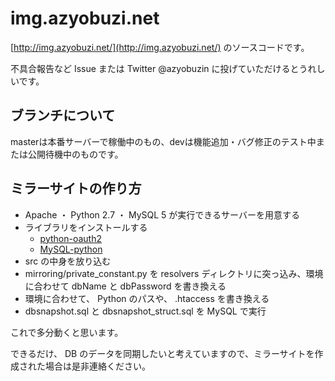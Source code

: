 ﻿# img.azyobuzi.net #
[http://img.azyobuzi.net/](http://img.azyobuzi.net/) のソースコードです。

不具合報告など Issue または Twitter @azyobuzin に投げていただけるとうれしいです。

## ブランチについて ##
masterは本番サーバーで稼働中のもの、devは機能追加・バグ修正のテスト中または公開待機中のものです。

## ミラーサイトの作り方 ##
- Apache ・ Python 2.7 ・ MySQL 5 が実行できるサーバーを用意する
- ライブラリをインストールする
	- [python-oauth2](http://pypi.python.org/pypi/oauth2)
	- [MySQL-python](http://pypi.python.org/pypi/MySQL-python)
- src の中身を放り込む
- mirroring/private_constant.py を resolvers ディレクトリに突っ込み、環境に合わせて dbName と dbPassword を書き換える
- 環境に合わせて、 Python のパスや、 .htaccess を書き換える
- dbsnapshot.sql と dbsnapshot_struct.sql を MySQL で実行

これで多分動くと思います。

できるだけ、 DB のデータを同期したいと考えていますので、ミラーサイトを作成された場合は是非連絡ください。
